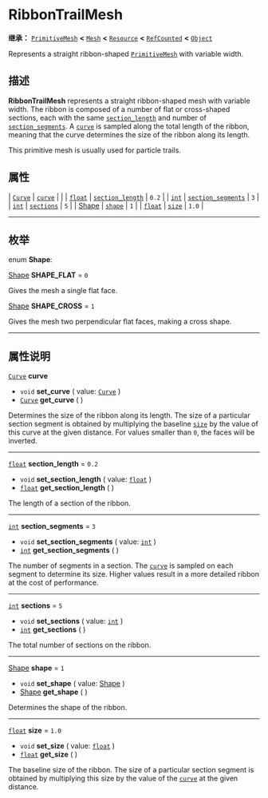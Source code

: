 <!-- ⚠ 请勿编辑本文件 ⚠ -->
<!-- 本文档使用脚本从 WeDot 引擎源码仓库生成。 -->
<!-- 生成脚本：https://github.com/WeDot-Engine/WeDot/tree/4.3/doc/tools/make_md.py； -->
<!-- 原文件：https://github.com/WeDot-Engine/WeDot/tree/4.3/doc/classes/RibbonTrailMesh.xml。 -->

<div id="_class_ribbontrailmesh"></div>

# RibbonTrailMesh

**继承：** [`PrimitiveMesh`](class_primitivemesh.md) **<** [`Mesh`](class_mesh.md) **<** [`Resource`](class_resource.md) **<** [`RefCounted`](class_refcounted.md) **<** [`Object`](class_object.md)

Represents a straight ribbon-shaped [`PrimitiveMesh`](class_primitivemesh.md) with variable width.

## 描述

**RibbonTrailMesh** represents a straight ribbon-shaped mesh with variable width. The ribbon is composed of a number of flat or cross-shaped sections, each with the same [`section_length`](#class_ribbontrailmesh_property_section_length) and number of [`section_segments`](#class_ribbontrailmesh_property_section_segments). A [`curve`](#class_ribbontrailmesh_property_curve) is sampled along the total length of the ribbon, meaning that the curve determines the size of the ribbon along its length.

This primitive mesh is usually used for particle trails.

## 属性

| [`Curve`](class_curve.md)            | [`curve`](#class_ribbontrailmesh_property_curve)                       |         |
| [`float`](class_float.md)            | [`section_length`](#class_ribbontrailmesh_property_section_length)     | ``0.2`` |
| [`int`](class_int.md)                | [`section_segments`](#class_ribbontrailmesh_property_section_segments) | ``3``   |
| [`int`](class_int.md)                | [`sections`](#class_ribbontrailmesh_property_sections)                 | ``5``   |
| [Shape](#enum_ribbontrailmesh_shape) | [`shape`](#class_ribbontrailmesh_property_shape)                       | ``1``   |
| [`float`](class_float.md)            | [`size`](#class_ribbontrailmesh_property_size)                         | ``1.0`` |

<!-- rst-class:: classref-section-separator -->

---

## 枚举

<div id="_class_enum_ribbontrailmesh_shape"></div>

enum **Shape**: <div id="enum_ribbontrailmesh_shape"></div>

<div id="_class_ribbontrailmesh_constant_shape_flat"></div>

[Shape](#enum_ribbontrailmesh_shape) **SHAPE_FLAT** = ``0``

Gives the mesh a single flat face.

<div id="_class_ribbontrailmesh_constant_shape_cross"></div>

[Shape](#enum_ribbontrailmesh_shape) **SHAPE_CROSS** = ``1``

Gives the mesh two perpendicular flat faces, making a cross shape.

<!-- rst-class:: classref-section-separator -->

---

## 属性说明

<div id="_class_ribbontrailmesh_property_curve"></div>

[`Curve`](class_curve.md) **curve** <div id="class_ribbontrailmesh_property_curve"></div>

- `void` **set_curve** ( value: [`Curve`](class_curve.md) )
- [`Curve`](class_curve.md) **get_curve** ( )

Determines the size of the ribbon along its length. The size of a particular section segment is obtained by multiplying the baseline [`size`](#class_ribbontrailmesh_property_size) by the value of this curve at the given distance. For values smaller than `0`, the faces will be inverted.

<!-- rst-class:: classref-item-separator -->

---

<div id="_class_ribbontrailmesh_property_section_length"></div>

[`float`](class_float.md) **section_length** = ``0.2`` <div id="class_ribbontrailmesh_property_section_length"></div>

- `void` **set_section_length** ( value: [`float`](class_float.md) )
- [`float`](class_float.md) **get_section_length** ( )

The length of a section of the ribbon.

<!-- rst-class:: classref-item-separator -->

---

<div id="_class_ribbontrailmesh_property_section_segments"></div>

[`int`](class_int.md) **section_segments** = ``3`` <div id="class_ribbontrailmesh_property_section_segments"></div>

- `void` **set_section_segments** ( value: [`int`](class_int.md) )
- [`int`](class_int.md) **get_section_segments** ( )

The number of segments in a section. The [`curve`](#class_ribbontrailmesh_property_curve) is sampled on each segment to determine its size. Higher values result in a more detailed ribbon at the cost of performance.

<!-- rst-class:: classref-item-separator -->

---

<div id="_class_ribbontrailmesh_property_sections"></div>

[`int`](class_int.md) **sections** = ``5`` <div id="class_ribbontrailmesh_property_sections"></div>

- `void` **set_sections** ( value: [`int`](class_int.md) )
- [`int`](class_int.md) **get_sections** ( )

The total number of sections on the ribbon.

<!-- rst-class:: classref-item-separator -->

---

<div id="_class_ribbontrailmesh_property_shape"></div>

[Shape](#enum_ribbontrailmesh_shape) **shape** = ``1`` <div id="class_ribbontrailmesh_property_shape"></div>

- `void` **set_shape** ( value: [Shape](#enum_ribbontrailmesh_shape) )
- [Shape](#enum_ribbontrailmesh_shape) **get_shape** ( )

Determines the shape of the ribbon.

<!-- rst-class:: classref-item-separator -->

---

<div id="_class_ribbontrailmesh_property_size"></div>

[`float`](class_float.md) **size** = ``1.0`` <div id="class_ribbontrailmesh_property_size"></div>

- `void` **set_size** ( value: [`float`](class_float.md) )
- [`float`](class_float.md) **get_size** ( )

The baseline size of the ribbon. The size of a particular section segment is obtained by multiplying this size by the value of the [`curve`](#class_ribbontrailmesh_property_curve) at the given distance.

[^virtual]: 本方法通常需要用户覆盖才能生效。
[^const]: 本方法无副作用，不会修改该实例的任何成员变量。
[^vararg]: 本方法除了能接受在此处描述的参数外，还能够继续接受任意数量的参数。
[^constructor]: 本方法用于构造某个类型。
[^static]: 调用本方法无需实例，可直接使用类名进行调用。
[^operator]: 本方法描述的是使用本类型作为左操作数的有效运算符。
[^bitfield]: 这个值是由下列位标志构成位掩码的整数。
[^void]: 无返回值。
